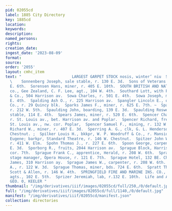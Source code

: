 ```yaml
---
pid: 02055cd
label: 1885 City Directory
key: 1885cd
location: 
keywords: 
description: 
named_persons: 
rights: 
creation_date: 
ingest_date: '2023-08-09'
format: 
source: 
order: '2055'
layout: cmhc_item
text: "                      LARGEST GARPET STOCK nosis, winter’ niu  SON 224 SPR
  \    Sonnenberg Joseph, sale stable, r. 130 E. 3d.  Sons of Veterans’ Hall, 125
  E. 6th.  Sorensen Hans, miner, r. 405 E. 10th.  SOUTH BRITISH AND NATIONAL INSURANCE
  co., Gee Zealand, C. F. Lee, agt., 104 W. 4th.  Southard Lott, with Polkinghorn
  & Co., 504 Harrison av.  Sowa Charles, r. 501 E. 4th.  Sowa Joseph, miner, r. 501
  E. 4th.  Spalding Ash O., r. 225 Harrison av.  Spangler Lincoln E., operator, Telephone
  Co., r. 29 Quincy blk.  Sparks James F., miner, r. 625 E. 7th. ~  Sparks Nancy Mrs.,
  r. 212 W. 5th.  Spaulding John, boarding, 139 E. 3d.  Spaulding Roswell B., livery
  stable, 114 E. 4th.  Spears James, miner, r. 520 E. 6th.  Spencer Charles, miner,
  r. St. Louis av., bet. Harrison av. and Poplar.  Spencer Richard, freighter, r.
  St. Louis av., nw. cor. Poplar,  Spencer Samuel F., mining, r. 132 W. 6th.  Spensley
  Richard W., miner, r. 407 E. 3d.  Sperring A. G., clk, G. L. Henderson, r. 321 W.
  Chestnut. ;  Spilker Louis H., bkkpr, W. P. Woodruff & Co., r. Mansion House.  Spinner
  Eugene; barkpr, Standard Theatre, r. 146 W. Chestnut.  Spitzer John W., teamster,
  r. 411 W. Elm.  Spohn Thomas J., r. 227 E. 6th.  Spoon George, carpenter, r. 314
  E. 3d.  Sporborg R., fruits, 2044 Harrison av.  Sprague Block, Harrison av., sw.
  cor. 7th.  Sprague Frank C., apprentice, Herald, r. 208 W. 6th.  Sprague Harry C.,
  stage manager, Opera House, r. 121 E. 7th.  Sprague Hotel, 132 BE. Chestnut.  Sprague
  James, 310 Harrison ay.  Sprague James W., carpenter, r. 208 W. 6th.  Sprague S.
  A., r. 122 W. 3d.  Sprague Thomas, miner, bds. 724 E. 6th.  Spratt Thomas, watchman,
  Scott & Allen, r. 146 W. 4th.  SPRINGFIELD FIRE AND MARINE INS. CO., Buck & Steel,
  agts., 102 E. 5th.  Sprizer Jeremiah, lab, r.132 E. 10th.  Life and Accident Insurance,
  GEO. 0, KEELER "
thumbnail: "/img/derivatives/iiif/images/02055cd/full/250,/0/default.jpg"
full: "/img/derivatives/iiif/images/02055cd/full/1140,/0/default.jpg"
manifest: "/img/derivatives/iiif/02055cd/manifest.json"
collection: directories
---
```

